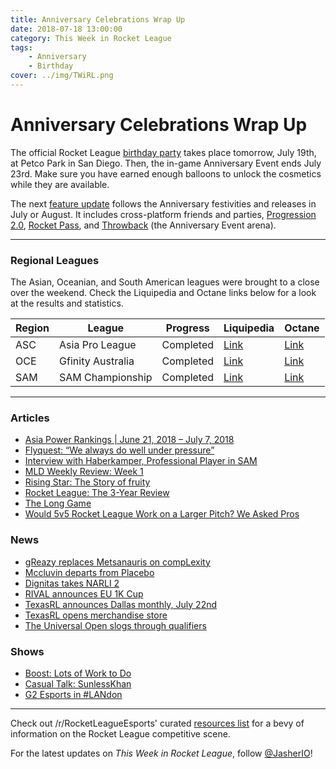 ```yaml
---
title: Anniversary Celebrations Wrap Up
date: 2018-07-18 13:00:00
category: This Week in Rocket League
tags:
    - Anniversary
    - Birthday
cover: ../img/TWiRL.png
---
```


# Anniversary Celebrations Wrap Up

The official Rocket League [birthday party](http://www.rocketleague.com/news/rocket-league-third-birthday-party/) takes place tomorrow, July 19th, at Petco Park in San Diego. Then, the in-game Anniversary Event ends July 23rd. Make sure you have earned enough balloons to unlock the cosmetics while they are available.

The next [feature update](https://www.rocketleague.com/news/rocket-league-roadmap-summer-2018/) follows the Anniversary festivities and releases in July or August. It includes cross-platform friends and parties, [Progression 2.0](https://www.rocketleague.com/news/incoming-changes-to-xp-and-level-progression/), [Rocket Pass](https://www.rocketleague.com/news/rocket-pass-a-closer-look/), and [Throwback](https://twitter.com/RocketLeague/status/1016392258201870336) (the Anniversary Event arena).

---

### Regional Leagues

The Asian, Oceanian, and South American leagues were brought to a close over the weekend. Check the Liquipedia and Octane links below for a look at the results and statistics.

| Region | League            | Progress  | Liquipedia                                                                          | Octane                                                                    |
| ------ | ----------------- | --------- | ----------------------------------------------------------------------------------- | ------------------------------------------------------------------------- |
| ASC    | Asia Pro League   | Completed | [Link](https://liquipedia.net/rocketleague/1NE_eSports/Asia_Pro_League/Season_2)    | [Link](https://octane.gg/event/asia-pro-league-season-two)                |
| OCE    | Gfinity Australia | Completed | [Link](https://liquipedia.net/rocketleague/Gfinity/Australia/Elite_Series/Season_1) | [Link](https://octane.gg/event/gfinity-australia-elite-series-season-one) |
| SAM    | SAM Championship  | Completed | [Link](https://liquipedia.net/rocketleague/SAM_Championship/Season_1/League_Play)   | [Link](https://octane.gg/event/sam-championship-season-one)               |

---

### Articles

-   [Asia Power Rankings | June 21, 2018 – July 7, 2018](https://rocketleagueasia.com/asia-power-rankings-june-21-2018-july-7-2018/)
-   [Flyquest: “We always do well under pressure”](https://rocketeers.gg/interview-flyquest-narli-2-primethunder-wonder-ayyjayy/)
-   [Interview with Haberkamper, Professional Player in SAM](http://team-dignitas.net/articles/blogs/rocket-league/12727/rocket-league-interview-haberkamper-south-american-professional-player)
-   [MLD Weekly Review: Week 1](https://www.mldoubles.com/single-post/2018/07/17/Season-7-Week-1-Review)
-   [Rising Star: The Story of fruity](https://octane.gg/news/rising-star-the-story-of-fruity/)
-   [Rocket League: The 3-Year Review](https://www.polygon.com/2018/7/17/17578850/rocket-league-review-xbox-one-switch-ps4-pc)
-   [The Long Game](https://www.theplayerslobby.com/2004/the-long-game-kronovi-g2-rocket-league/#.ZRjwo8fd5n)
-   [Would 5v5 Rocket League Work on a Larger Pitch? We Asked Pros](https://www.redbull.com/us-en/rocket-league-pros-discuss-5v5-mode)

### News

-   [gReazy replaces Metsanauris on compLexity](https://octane.gg/news/greazy-replaces-metsanauris-on-complexity/)
-   [Mccluvin departs from Placebo](https://octane.gg/news/mccluvin-and-placebo-part-ways-with-each-other)
-   [Dignitas takes NARLI 2](https://www.reddit.com/r/RocketLeagueEsports/comments/8yss86/northern_arena_rocket_league_invitational_2_50000/)
-   [RIVAL announces EU 1K Cup](https://www.reddit.com/r/RocketLeagueEsports/comments/8yux13/rival_eu_1k_cup_july_21st_22nd_1000_prize_pool/)
-   [TexasRL announces Dallas monthly, July 22nd](https://twitter.com/TexasRL/status/1018286990415028226)
-   [TexasRL opens merchandise store](https://twitter.com/TexasRL/status/1019366629828972550)
-   [The Universal Open slogs through qualifiers](https://universalopen.gg/phases/europe-open-qualifier-4/)

### Shows

-   [Boost: Lots of Work to Do](https://www.youtube.com/watch?v=2QWfIRNlfKw)
-   [Casual Talk: SunlessKhan](https://youtu.be/zzuaDVyFSAA)
-   [G2 Esports in #LANdon](https://www.youtube.com/watch?v=bym2q92qAtA)

---

Check out /r/RocketLeagueEsports' curated [resources list](https://www.reddit.com/r/RocketLeagueEsports/wiki/links) for a bevy of information on the Rocket League competitive scene.

For the latest updates on _This Week in Rocket League_, follow [@JasherIO](https://twitter.com/JasherIO)!
